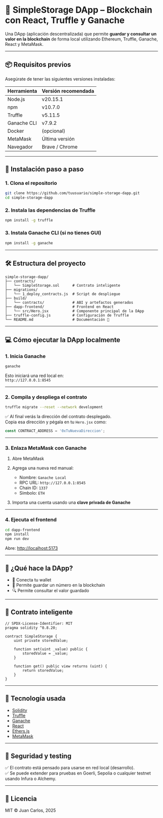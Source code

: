 # 🔐 SimpleStorage DApp – Blockchain con React, Truffle y Ganache

Una DApp (aplicación descentralizada) que permite **guardar y consultar un valor en la blockchain** de forma local utilizando Ethereum, Truffle, Ganache, React y MetaMask.

---

## 📦 Requisitos previos

Asegúrate de tener las siguientes versiones instaladas:

| Herramienta       | Versión recomendada  |
|-------------------|----------------------|
| Node.js           | v20.15.1             |
| npm               | v10.7.0              |
| Truffle           | v5.11.5              |
| Ganache CLI       | v7.9.2               |
| Docker            | (opcional)           |
| MetaMask          | Última versión       |
| Navegador         | Brave / Chrome       |

---

## 🚀 Instalación paso a paso

### 1. Clona el repositorio

```bash
git clone https://github.com/tuusuario/simple-storage-dapp.git
cd simple-storage-dapp
```

### 2. Instala las dependencias de Truffle

```bash
npm install -g truffle
```

### 3. Instala Ganache CLI (si no tienes GUI)

```bash
npm install -g ganache
```

---

## 🛠️ Estructura del proyecto

```
simple-storage-dapp/
├── contracts/
│   └── SimpleStorage.sol      # Contrato inteligente
├── migrations/
│   └── 1_deploy_contracts.js  # Script de despliegue
├── build/
│   └── contracts/             # ABI y artefactos generados
├── dapp-frontend/             # Frontend en React
│   └── src/Hero.jsx           # Componente principal de la DApp
├── truffle-config.js          # Configuración de Truffle
└── README.md                  # Documentación 📘
```

---

## 💻 Cómo ejecutar la DApp localmente

### 1. Inicia Ganache

```bash
ganache
```

Esto iniciará una red local en:  
`http://127.0.0.1:8545`

---

### 2. Compila y despliega el contrato

```bash
truffle migrate --reset --network development
```

✅ Al final verás la dirección del contrato desplegado.  
Copia esa dirección y pégala en tu `Hero.jsx` como:

```js
const CONTRACT_ADDRESS = '0xTuNuevaDireccion';
```

---

### 3. Enlaza MetaMask con Ganache

1. Abre MetaMask
2. Agrega una nueva red manual:
   - Nombre: `Ganache Local`
   - RPC URL: `http://127.0.0.1:8545`
   - Chain ID: `1337`
   - Símbolo: `ETH`

3. Importa una cuenta usando una **clave privada de Ganache**

---

### 4. Ejecuta el frontend

```bash
cd dapp-frontend
npm install
npm run dev
```

Abre: [http://localhost:5173](http://localhost:5173)

---

## 🧪 ¿Qué hace la DApp?

- 🔌 Conecta tu wallet
- 💾 Permite guardar un número en la blockchain
- 🔍 Permite consultar el valor guardado

---

## 📁 Contrato inteligente

```solidity
// SPDX-License-Identifier: MIT
pragma solidity ^0.8.20;

contract SimpleStorage {
    uint private storedValue;

    function set(uint _value) public {
        storedValue = _value;
    }

    function get() public view returns (uint) {
        return storedValue;
    }
}
```

---

## 🧠 Tecnología usada

- [Solidity](https://soliditylang.org/)
- [Truffle](https://trufflesuite.com)
- [Ganache](https://trufflesuite.com/ganache/)
- [React](https://reactjs.org/)
- [Ethers.js](https://docs.ethers.org/v6/)
- [MetaMask](https://metamask.io/)

---

## 🔐 Seguridad y testing

✅ El contrato está pensado para usarse en red local (desarrollo).  
✅ Se puede extender para pruebas en Goerli, Sepolia o cualquier testnet usando Infura o Alchemy.

---

## 📜 Licencia

MIT © Juan Carlos, 2025

